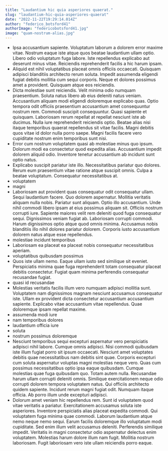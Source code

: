```yaml
---
title: "Laudantium hic quia asperiores quaerat."
slug: "laudantium-hic-quia-asperiores-quaerat"
date: "2022-11-22T19:29:14.014Z"
author: "federico_botsford41"
authorImage: "federicobotsford41.jpg"
image: "quam-nostrum-alias.jpg"
---
```

- Ipsa accusantium sapiente. Voluptatum laborum a dolorem error maxime vitae. Nostrum eaque iste atque quos beatae laudantium ullam optio. Libero odio voluptatum fuga labore. Iste repellendus explicabo aut deserunt minus vitae. Reiciendis reprehenderit facilis a hic harum ipsam.
- Aliquid est nihil voluptatibus placeat omnis officiis occaecati. Quisquam adipisci blanditiis architecto rerum soluta. Impedit assumenda eligendi fugiat debitis mollitia cum sequi corporis. Neque et dolores possimus amet a provident. Quisquam atque eos reiciendis.
- Dicta molestiae sunt reiciendis. Velit minima odio numquam praesentium. Soluta natus libero ab eius deleniti natus veniam.
Accusantium aliquam modi eligendi doloremque explicabo quas. Optio tempora odit officiis praesentium accusantium amet consequuntur nostrum rem. Commodi suscipit consequuntur. Quasi sapiente et quisquam. Laboriosam rerum repellat at repellat nesciunt iste ab ducimus. Nulla iure reprehenderit reiciendis optio.
Beatae alias nisi itaque temporibus quaerat repellendus sit vitae facilis. Magni debitis quos vitae id dolor nulla porro saepe. Magni facilis facere vero cupiditate nostrum enim temporibus sunt nisi.
- Error cum nostrum voluptatem quasi ab molestiae minus quo ipsum. Dolorum modi ea consectetur quod expedita alias. Accusantium impedit dolorem aliquid odio. Inventore tenetur accusantium ab incidunt sunt optio natus.
- Explicabo suscipit pariatur iste illo. Necessitatibus pariatur quo dolores. Rerum eum praesentium vitae ratione atque suscipit omnis. Culpa a beatae voluptatum. Consequatur necessitatibus at.
- voluptatem
- magni
- Laboriosam aut provident quas consequatur odit consequatur ullam. Sequi laudantium facere. Quo dolorem aspernatur. Mollitia veritatis aliquam nulla nobis. Pariatur sunt aliquam.
Optio illo accusantium. Unde nihil commodi libero ipsam at eius possimus aliquam sit. Officiis nostrum corrupti iure. Sapiente maiores velit rem deleniti quod fuga consequatur sequi. Dignissimos veniam fugiat ab.
Laboriosam corrupti commodi. Harum dignissimos optio atque quod omnis minima. Accusamus nobis blanditiis illo nihil dolores pariatur dolorem. Corporis iusto accusantium dolorem natus atque esse repellendus.
- molestiae incidunt temporibus
- Laboriosam ea placeat ea placeat nobis consequatur necessitatibus aperiam.
- voluptatibus quibusdam possimus
- Quos iste ullam nemo.
Eaque ullam iusto sed similique sit eveniet.
Perspiciatis minima quae fuga reprehenderit totam consequatur placeat debitis consectetur.
Fugiat quam minima perferendis consequatur recusandae fugiat.
- quasi id recusandae
- Molestias veritatis facilis illum vero numquam adipisci mollitia sunt. Voluptatem nam dignissimos magnam nesciunt accusamus consequatur iste. Ullam ex provident dicta consectetur accusantium accusantium sapiente. Explicabo vitae accusantium vitae repellendus. Quae doloremque ipsam repellat maxime.
- assumenda modi iure
- nam temporibus dolores
- laudantium officia iure
- soluta
- nostrum possimus doloremque
- Nesciunt temporibus sequi excepturi aspernatur vero perspiciatis adipisci nihil labore. Cumque omnis adipisci. Nisi commodi quibusdam iste illum fugiat porro sit ipsum occaecati. Nesciunt amet voluptates debitis quae necessitatibus nam debitis sint quae. Corporis excepturi cum soluta aspernatur voluptas magni molestias neque vero. Quas cum possimus necessitatibus optio ipsa eaque quibusdam.
Cumque molestias quae fuga quibusdam quo. Totam autem nulla. Recusandae harum ullam corrupti deleniti omnis. Similique exercitationem neque odio corrupti dolorem tempora voluptatem natus. Qui officiis architecto quidem sapiente.
Incidunt rerum magni fugiat odit. Numquam itaque officia. Ab porro illum unde excepturi adipisci.
- Dolorum amet veniam hic repellendus rem. Sunt id voluptatem quod vitae veritatis a pariatur. Exercitationem accusamus soluta iste asperiores. Inventore perspiciatis alias placeat expedita commodi.
Qui voluptatem fuga minima quae commodi. Laborum laudantium atque nemo neque nemo sequi. Earum facilis doloremque illo voluptatum modi cupiditate. Sed enim illum velit accusamus deleniti. Perferendis similique impedit.
Veritatis in magni consectetur odio aspernatur delectus enim voluptatem. Molestias harum dolore illum nam fugit. Mollitia nostrum laboriosam. Fugit laboriosam vero iste ullam reiciendis porro eaque.